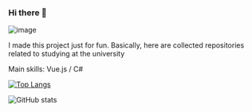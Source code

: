 ### Hi there 👋
![image](https://user-images.githubusercontent.com/16963395/140625939-45515cad-77f6-4d78-86c0-5ac09c7510ca.png)

I made this project just for fun. Basically, here are collected repositories related to studying at the university

Main skills: Vue.js / C#


[![Top Langs](https://github-readme-stats.vercel.app/api/top-langs/?username=NeluQi)](https://github.com/anuraghazra/github-readme-stats)

![GitHub stats](https://github-readme-stats.vercel.app/api?username=NeluQi&show_icons=true)  
